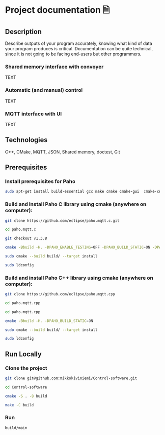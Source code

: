 
# Project documentation 🗎

## Description
Describe outputs of your program accurately, knowing what kind of data your program produces is critical.
Documentation can be quite technical, since it is not going to be facing end-users but other programmers.
### Shared memory interface with convoyer
TEXT
### Automatic (and manual) control
TEXT
### MQTT interface with UI
TEXT

## Technologies
C++, CMake, MQTT, JSON, Shared memory, doctest, Git
## Prerequisites
### Install prerequisites for Paho
```bash
sudo apt-get install build-essential gcc make cmake cmake-gui  cmake-curses-gui libssl-dev
```
### Build and install Paho C library using cmake (anywhere on computer):
```bash
git clone https://github.com/eclipse/paho.mqtt.c.git
```
```bash
cd paho.mqtt.c
```
```bash
git checkout v1.3.8
```
```bash
cmake -Bbuild -H. -DPAHO_ENABLE_TESTING=OFF -DPAHO_BUILD_STATIC=ON -DPAHO_WITH_SSL=ON -DPAHO_HIGH_PERFORMANCE=ON
```
```bash
sudo cmake --build build/ --target install
```
```bash
sudo ldconfig
```
### Build and install Paho C++ library using cmake (anywhere on computer):
```bash
git clone https://github.com/eclipse/paho.mqtt.cpp
```
```bash
cd paho.mqtt.cpp
```
```bash
cd paho.mqtt.cpp
```
```bash
cmake -Bbuild -H. -DPAHO_BUILD_STATIC=ON
```
```bash
sudo cmake --build build/ --target install
```
```bash
sudo ldconfig
```
## Run Locally
### Clone the project
```bash
git clone git@github.com:mikkokiviniemi/Control-software.git
```
```bash
cd Control-software
```
```bash
cmake -S . -B build
```
```bash
make -C build
```
### Run
```bash
build/main
```
